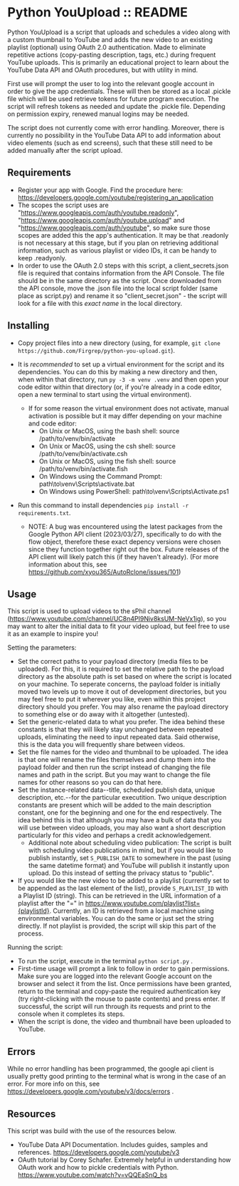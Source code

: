 # Python YouUpload :: README

Python YouUpload is a script that uploads and schedules a video along with a custom thumbnail to YouTube and adds the new video to an existing playlist (optional) using OAuth 2.0 authentication. Made to eliminate repetitive actions (copy-pasting description, tags, etc.) during frequent YouTube uploads. This is primarily an educational project to learn about the YouTube Data API and OAuth procedures, but with utility in mind.

First use will prompt the user to log into the relevant google account in order to give the app credentials. These will then be stored as a local .pickle file which will be used retrieve tokens for future program execution. The script will refresh tokens as needed and update the .pickle file. Depending on permission expiry, renewed manual logins may be needed. 

The script does not currently come with error handling. Moreover, there is currently no possibility in the YouTube Data API to add information about video elements (such as end screens), such that these still need to be added manually after the script upload.

## Requirements

* Register your app with Google. Find the procedure here: https://developers.google.com/youtube/registering_an_application
* The scopes the script uses are "https://www.googleapis.com/auth/youtube.readonly", "https://www.googleapis.com/auth/youtube.upload" and "https://www.googleapis.com/auth/youtube", so make sure those scopes are added this the app's authentication. It may be that .readonly is not necessary at this stage, but if you plan on retrieving additional information, such as various playlist or video IDs, it can be handy to keep .readyonly. 
* In order to use the OAuth 2.0 steps with this script, a client_secrets.json file is required that contains information from the API Console. The file should be in the same directory as the script. Once downloaded from the API console, move the .json file into the local script folder (same place as script.py) and rename it so "client_secret.json" - the script will look for a file with this _exact name_ in the local directory. 


## Installing
* Copy project files into a new directory (using, for example, ```git clone https://github.com/Firgrep/python-you-upload.git```).
* It is _recommended_ to set up a virtual environment for the script and its dependencies. You can do this by making a new directory and then, when within that directory, run ```py -3 -m venv .venv``` and then open your code editor within that directory (or, if you're already in a code editor, open a new terminal to start using the virtual environment). 
    - If for some reason the virtual environment does not activate, manual activation is possible but it may differ depending on your machine and code editor:
        - On Unix or MacOS, using the bash shell: source /path/to/venv/bin/activate
        - On Unix or MacOS, using the csh shell: source /path/to/venv/bin/activate.csh
        - On Unix or MacOS, using the fish shell: source /path/to/venv/bin/activate.fish
        - On Windows using the Command Prompt: path\to\venv\Scripts\activate.bat
        - On Windows using PowerShell: path\to\venv\Scripts\Activate.ps1

* Run this command to install dependencies ```pip install -r requirements.txt```.
    - NOTE: A bug was encountered using the latest packages from the Google Python API client (2023/03/27), specifically to do with the flow object, therefore these exact depency versions were chosen since they function together right out the box. Future releases of the API client will likely patch this (if they haven't already). (For more information about this, see https://github.com/xyou365/AutoRclone/issues/101)


## Usage
This script is used to upload videos to the sPhil channel (https://www.youtube.com/channel/UC8n4PI9Niv8ksUM-NeVx1ig), so you may want to alter the initial data to fit your video upload, but feel free to use it as an example to inspire you!

Setting the parameters:
* Set the correct paths to your payload directory (media files to be uploaded). For this, it is required to set the relative path to the payload directory as the absolute path is set based on where the script is located on your machine. To seperate concerns, the payload folder is initially moved two levels up to move it out of development directories, but you may feel free to put it wherever you like, even within this project directory should you prefer. You may also rename the payload directory to something else or do away with it altogether (untested).
* Set the generic-related data to what you prefer. The idea behind these constants is that they will likely stay unchanged between repeated uploads, eliminating the need to input repeated data. Said otherwise, this is the data you will frequently share between videos.
* Set the file names for the video and thumbnail to be uploaded. The idea is that one will rename the files themselves and dump them into the payload folder and then run the script instead of changing the file names and path in the script. But you may want to change the file names for other reasons so you can do that here. 
* Set the instance-related data--title, scheduled publish data, unique description, etc.--for the particular executition. Two unique description constants are present which will be added to the main description constant, one for the beginning and one for the end respectively. The idea behind this is that although you may have a bulk of data that you will use between video uploads, you may also want a short description particularly for _this_ video and perhaps a credit acknowledgement.
    - Additional note about scheduling video publication: The script is built with scheduling video publications in mind, but if you would like to publish instantly, set ```S_PUBLISH_DATE``` to somewhere in the past (using the same datetime format) and YouTube will publish it instantly upon upload. Do this instead of setting the privacy status to "public". 
* If you would like the new video to be added to a playlist (currently set to be appended as the last element of the list), provide ```S_PLAYLIST_ID``` with a Playlist ID (string). This can be retrieved in the URL information of a playlist after the "=" in https://www.youtube.com/playlist?list={playlistId}. Currently, an ID is retrieved from a local machine using environmental variables. You can do the same or just set the string directly. If not playlist is provided, the script will skip this part of the process.

Running the script:
* To run the script, execute in the terminal ```python script.py``` .
* First-time usage will prompt a link to follow in order to gain permissions. Make sure you are logged into the relevant Google account on the browser and select it from the list. Once permissions have been granted, return to the terminal and copy-paste the required authentication key (try right-clicking with the mouse to paste contents) and press enter. If successful, the script will run through its requests and print to the console when it completes its steps. 
* When the script is done, the video and thumbnail have been uploaded to YouTube. 


## Errors
While no error handling has been programmed, the google api client is usually pretty good printing to the terminal what is wrong in the case of an error. For more info on this, see https://developers.google.com/youtube/v3/docs/errors .


## Resources
This script was build with the use of the resources below. 
* YouTube Data API Documentation. Includes guides, samples and references. https://developers.google.com/youtube/v3 
* OAuth tutorial by Corey Schafer. Extremely helpful in understanding how OAuth work and how to pickle credentials with Python. https://www.youtube.com/watch?v=vQQEaSnQ_bs 
